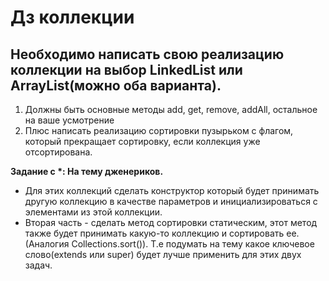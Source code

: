# Дз коллекции
## Необходимо написать свою реализацию коллекции на выбор LinkedList или ArrayList(можно оба варианта).
1. Должны быть основные методы add, get, remove, addAll, остальное на ваше усмотрение
2. Плюс написать реализацию сортировки пузырьком с флагом, который прекращает сортировку, если коллекция уже отсортирована.

__Задание с *: На тему дженериков.__  
 - Для этих коллекций сделать конструктор который будет принимать другую коллекцию в
качестве параметров и инициализироваться с элементами из этой коллекции.
 - Вторая часть - сделать метод сортировки
статическим, этот метод также будет принимать какую-то коллекцию и сортировать ее. (Аналогия Collections.sort()). Т.е
подумать на тему какое ключевое слово(extends или super) будет лучше применить для этих двух задач.